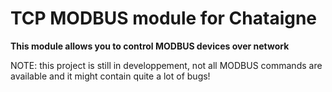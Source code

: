# TCP MODBUS module for Chataigne

**This module allows you to control MODBUS devices over network**

NOTE: this project is still in developpement, not all MODBUS commands are available and it might contain quite a lot of bugs!